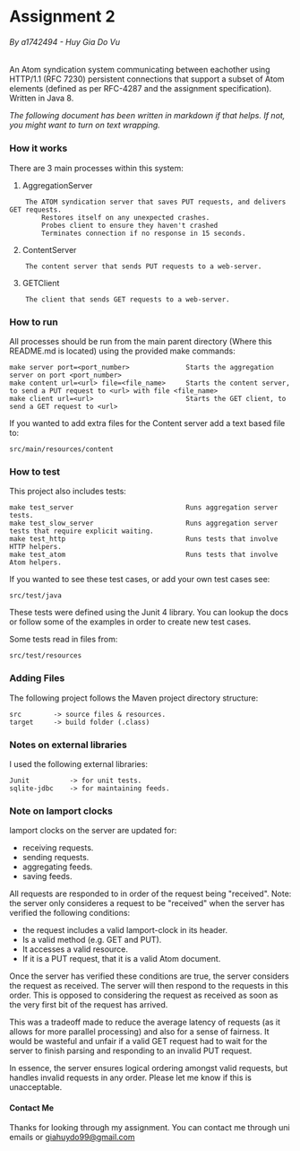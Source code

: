# Assignment 2
###### By a1742494 - Huy Gia Do Vu
An Atom syndication system communicating between eachother using HTTP/1.1 (RFC 7230) persistent connections that support a subset of Atom elements (defined as per RFC-4287 and the assignment specification). Written in Java 8.

*The following document has been written in markdown if that helps. If not, you might want to turn on text wrapping.*

### How it works
There are 3 main processes within this system:

1. AggregationServer
```
    The ATOM syndication server that saves PUT requests, and delivers GET requests.
        Restores itself on any unexpected crashes.
        Probes client to ensure they haven't crashed
        Terminates connection if no response in 15 seconds.
```
2. ContentServer
```
    The content server that sends PUT requests to a web-server.
```
3. GETClient
```
    The client that sends GET requests to a web-server.
```

### How to run
All processes should be run from the main parent directory (Where this README.md is located) using the provided make commands:
    
    make server port=<port_number>              Starts the aggregation server on port <port_number>
    make content url=<url> file=<file_name>     Starts the content server, to send a PUT request to <url> with file <file_name>
    make client url=<url>                       Starts the GET client, to send a GET request to <url>

If you wanted to add extra files for the Content server add a text based file to:

    src/main/resources/content


### How to test
This project also includes tests:

    make test_server                            Runs aggregation server tests. 
    make test_slow_server                       Runs aggregation server tests that require explicit waiting.
    make test_http                              Runs tests that involve HTTP helpers.
    make test_atom                              Runs tests that involve Atom helpers.

If you wanted to see these test cases, or add your own test cases see:

    src/test/java                               

These tests were defined using the Junit 4 library. You can lookup the docs or follow some of the examples in order to create new test cases.

Some tests read in files from:

    src/test/resources


### Adding Files
The following project follows the Maven project directory structure:
    
    src        -> source files & resources.
    target     -> build folder (.class)

### Notes on external libraries
I used the following external libraries:
    
    Junit          -> for unit tests.
    sqlite-jdbc    -> for maintaining feeds.

### Note on lamport clocks
lamport clocks on the server are updated for:

   - receiving requests.
   - sending requests.
   - aggregating feeds.
   - saving feeds.


All requests are responded to in order of the request being "received". Note: the server only consideres a request to be "received" when the server has verified the following conditions: 
    
   - the request includes a valid lamport-clock in its header.
   - Is a valid method (e.g. GET and PUT). 
   - It accesses a valid resource.
   - If it is a PUT request, that it is a valid Atom document.
        

Once the server has verified these conditions are true, the server considers the request as received. The server will then respond to the requests in this order. This is opposed to considering the request as received as soon as the very first bit of the request has arrived. 

This was a tradeoff made to reduce the average latency of requests (as it allows for more parallel processing) and also for a sense of fairness.  It would be wasteful and unfair if a valid GET request had to wait for the server to finish parsing and responding to an invalid PUT request. 

In essence, the server ensures logical ordering amongst valid requests, but handles invalid requests in any order. Please let me know if this is unacceptable.

#### Contact Me
Thanks for looking through my assignment. You can contact me through uni emails or giahuydo99@gmail.com
